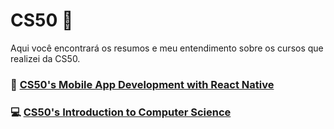 #  CS50 :dizzy: 

Aqui você encontrará os resumos e meu entendimento sobre os cursos que realizei da CS50. 

### :iphone: [CS50's Mobile App Development with React Native](https://github.com/Luuck4s/CS50/tree/master/MobileReactNative)

### :computer: [CS50's Introduction to Computer Science](https://github.com/Luuck4s/CS50/tree/master/IntroductionComputerScience)